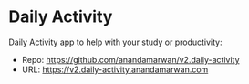 # Daily Activity

Daily Activity app to help with your study or productivity:

- Repo: <https://github.com/anandamarwan/v2.daily-activity>
- URL: <https://v2.daily-activity.anandamarwan.com>
